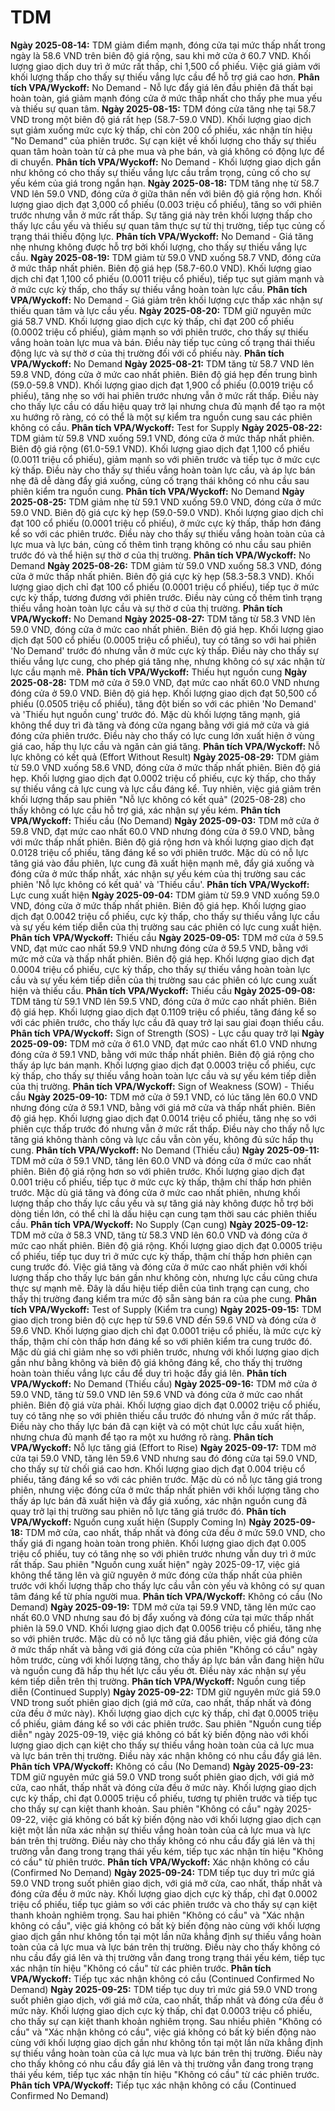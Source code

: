 # TDM

**Ngày 2025-08-14:** TDM giảm điểm mạnh, đóng cửa tại mức thấp nhất trong ngày là 58.6 VND trên biên độ giá rộng, sau khi mở cửa ở 60.7 VND. Khối lượng giao dịch duy trì ở mức rất thấp, chỉ 1,500 cổ phiếu. Việc giá giảm với khối lượng thấp cho thấy sự thiếu vắng lực cầu để hỗ trợ giá cao hơn. **Phân tích VPA/Wyckoff:** No Demand - Nỗ lực đẩy giá lên đầu phiên đã thất bại hoàn toàn, giá giảm mạnh đóng cửa ở mức thấp nhất cho thấy phe mua yếu và thiếu sự quan tâm.
**Ngày 2025-08-15:** TDM đóng cửa tăng nhẹ tại 58.7 VND trong một biên độ giá rất hẹp (58.7-59.0 VND). Khối lượng giao dịch sụt giảm xuống mức cực kỳ thấp, chỉ còn 200 cổ phiếu, xác nhận tín hiệu "No Demand" của phiên trước. Sự cạn kiệt về khối lượng cho thấy sự thiếu quan tâm hoàn toàn từ cả phe mua và phe bán, và giá không có động lực để di chuyển. **Phân tích VPA/Wyckoff:** No Demand - Khối lượng giao dịch gần như không có cho thấy sự thiếu vắng lực cầu trầm trọng, củng cố cho sự yếu kém của giá trong ngắn hạn.
**Ngày 2025-08-18:** TDM tăng nhẹ từ 58.7 VND lên 59.0 VND, đóng cửa ở giữa thân nến với biên độ giá rộng hơn. Khối lượng giao dịch đạt 3,000 cổ phiếu (0.003 triệu cổ phiếu), tăng so với phiên trước nhưng vẫn ở mức rất thấp. Sự tăng giá này trên khối lượng thấp cho thấy lực cầu yếu và thiếu sự quan tâm thực sự từ thị trường, tiếp tục củng cố trạng thái thiếu động lực. **Phân tích VPA/Wyckoff:** No Demand - Giá tăng nhẹ nhưng không được hỗ trợ bởi khối lượng, cho thấy sự thiếu vắng lực cầu.
**Ngày 2025-08-19:** TDM giảm từ 59.0 VND xuống 58.7 VND, đóng cửa ở mức thấp nhất phiên. Biên độ giá hẹp (58.7-60.0 VND). Khối lượng giao dịch chỉ đạt 1,100 cổ phiếu (0.0011 triệu cổ phiếu), tiếp tục sụt giảm mạnh và ở mức cực kỳ thấp, cho thấy sự thiếu vắng hoàn toàn lực cầu. **Phân tích VPA/Wyckoff:** No Demand - Giá giảm trên khối lượng cực thấp xác nhận sự thiếu quan tâm và lực cầu yếu.
**Ngày 2025-08-20:** TDM giữ nguyên mức giá 58.7 VND. Khối lượng giao dịch cực kỳ thấp, chỉ đạt 200 cổ phiếu (0.0002 triệu cổ phiếu), giảm mạnh so với phiên trước, cho thấy sự thiếu vắng hoàn toàn lực mua và bán. Điều này tiếp tục củng cố trạng thái thiếu động lực và sự thờ ơ của thị trường đối với cổ phiếu này. **Phân tích VPA/Wyckoff:** No Demand
**Ngày 2025-08-21:** TDM tăng từ 58.7 VND lên 59.8 VND, đóng cửa ở mức cao nhất phiên. Biên độ giá hẹp đến trung bình (59.0-59.8 VND). Khối lượng giao dịch đạt 1,900 cổ phiếu (0.0019 triệu cổ phiếu), tăng nhẹ so với hai phiên trước nhưng vẫn ở mức rất thấp. Điều này cho thấy lực cầu có dấu hiệu quay trở lại nhưng chưa đủ mạnh để tạo ra một xu hướng rõ ràng, có có thể là một sự kiểm tra nguồn cung sau các phiên không có cầu. **Phân tích VPA/Wyckoff:** Test for Supply
**Ngày 2025-08-22:** TDM giảm từ 59.8 VND xuống 59.1 VND, đóng cửa ở mức thấp nhất phiên. Biên độ giá rộng (61.0-59.1 VND). Khối lượng giao dịch đạt 1,100 cổ phiếu (0.0011 triệu cổ phiếu), giảm mạnh so với phiên trước và tiếp tục ở mức cực kỳ thấp. Điều này cho thấy sự thiếu vắng hoàn toàn lực cầu, và áp lực bán nhẹ đã dễ dàng đẩy giá xuống, củng cố trạng thái không có nhu cầu sau phiên kiểm tra nguồn cung. **Phân tích VPA/Wyckoff:** No Demand
**Ngày 2025-08-25:** TDM giảm nhẹ từ 59.1 VND xuống 59.0 VND, đóng cửa ở mức 59.0 VND. Biên độ giá cực kỳ hẹp (59.0-59.0 VND). Khối lượng giao dịch chỉ đạt 100 cổ phiếu (0.0001 triệu cổ phiếu), ở mức cực kỳ thấp, thấp hơn đáng kể so với các phiên trước. Điều này cho thấy sự thiếu vắng hoàn toàn của cả lực mua và lực bán, củng cố thêm tình trạng không có nhu cầu sau phiên trước đó và thể hiện sự thờ ơ của thị trường. **Phân tích VPA/Wyckoff:** No Demand
**Ngày 2025-08-26:** TDM giảm từ 59.0 VND xuống 58.3 VND, đóng cửa ở mức thấp nhất phiên. Biên độ giá cực kỳ hẹp (58.3-58.3 VND). Khối lượng giao dịch chỉ đạt 100 cổ phiếu (0.0001 triệu cổ phiếu), tiếp tục ở mức cực kỳ thấp, tương đương với phiên trước. Điều này củng cố thêm tình trạng thiếu vắng hoàn toàn lực cầu và sự thờ ơ của thị trường. **Phân tích VPA/Wyckoff:** No Demand
**Ngày 2025-08-27:** TDM tăng từ 58.3 VND lên 59.0 VND, đóng cửa ở mức cao nhất phiên. Biên độ giá hẹp. Khối lượng giao dịch đạt 500 cổ phiếu (0.0005 triệu cổ phiếu), tuy có tăng so với hai phiên 'No Demand' trước đó nhưng vẫn ở mức cực kỳ thấp. Điều này cho thấy sự thiếu vắng lực cung, cho phép giá tăng nhẹ, nhưng không có sự xác nhận từ lực cầu mạnh mẽ. **Phân tích VPA/Wyckoff:** Thiếu hụt nguồn cung
**Ngày 2025-08-28:** TDM mở cửa ở 59.0 VND, đạt mức cao nhất 60.0 VND nhưng đóng cửa ở 59.0 VND. Biên độ giá hẹp. Khối lượng giao dịch đạt 50,500 cổ phiếu (0.0505 triệu cổ phiếu), tăng đột biến so với các phiên 'No Demand' và 'Thiếu hụt nguồn cung' trước đó. Mặc dù khối lượng tăng mạnh, giá không thể duy trì đà tăng và đóng cửa ngang bằng với giá mở cửa và giá đóng cửa phiên trước. Điều này cho thấy có lực cung lớn xuất hiện ở vùng giá cao, hấp thụ lực cầu và ngăn cản giá tăng. **Phân tích VPA/Wyckoff:** Nỗ lực không có kết quả (Effort Without Result)
**Ngày 2025-08-29:** TDM giảm từ 59.0 VND xuống 58.6 VND, đóng cửa ở mức thấp nhất phiên. Biên độ giá hẹp. Khối lượng giao dịch đạt 0.0002 triệu cổ phiếu, cực kỳ thấp, cho thấy sự thiếu vắng cả lực cung và lực cầu đáng kể. Tuy nhiên, việc giá giảm trên khối lượng thấp sau phiên "Nỗ lực không có kết quả" (2025-08-28) cho thấy không có lực cầu hỗ trợ giá, xác nhận sự yếu kém. **Phân tích VPA/Wyckoff:** Thiếu cầu (No Demand)
**Ngày 2025-09-03:** TDM mở cửa ở 59.8 VND, đạt mức cao nhất 60.0 VND nhưng đóng cửa ở 59.0 VND, bằng với mức thấp nhất phiên. Biên độ giá rộng hơn và khối lượng giao dịch đạt 0.0128 triệu cổ phiếu, tăng đáng kể so với phiên trước. Mặc dù có nỗ lực tăng giá vào đầu phiên, lực cung đã xuất hiện mạnh mẽ, đẩy giá xuống và đóng cửa ở mức thấp nhất, xác nhận sự yếu kém của thị trường sau các phiên 'Nỗ lực không có kết quả' và 'Thiếu cầu'. **Phân tích VPA/Wyckoff:** Lực cung xuất hiện
**Ngày 2025-09-04:** TDM giảm từ 59.9 VND xuống 59.0 VND, đóng cửa ở mức thấp nhất phiên. Biên độ giá hẹp. Khối lượng giao dịch đạt 0.0042 triệu cổ phiếu, cực kỳ thấp, cho thấy sự thiếu vắng lực cầu và sự yếu kém tiếp diễn của thị trường sau các phiên có lực cung xuất hiện. **Phân tích VPA/Wyckoff:** Thiếu cầu
**Ngày 2025-09-05:** TDM mở cửa ở 59.5 VND, đạt mức cao nhất 59.9 VND nhưng đóng cửa ở 59.5 VND, bằng với mức mở cửa và thấp nhất phiên. Biên độ giá hẹp. Khối lượng giao dịch đạt 0.0004 triệu cổ phiếu, cực kỳ thấp, cho thấy sự thiếu vắng hoàn toàn lực cầu và sự yếu kém tiếp diễn của thị trường sau các phiên có lực cung xuất hiện và thiếu cầu. **Phân tích VPA/Wyckoff:** Thiếu cầu
**Ngày 2025-09-08:** TDM tăng từ 59.1 VND lên 59.5 VND, đóng cửa ở mức cao nhất phiên. Biên độ giá hẹp. Khối lượng giao dịch đạt 0.1109 triệu cổ phiếu, tăng đáng kể so với các phiên trước, cho thấy lực cầu đã quay trở lại sau giai đoạn thiếu cầu. **Phân tích VPA/Wyckoff:** Sign of Strength (SOS) - Lực cầu quay trở lại
**Ngày 2025-09-09:** TDM mở cửa ở 61.0 VND, đạt mức cao nhất 61.0 VND nhưng đóng cửa ở 59.1 VND, bằng với mức thấp nhất phiên. Biên độ giá rộng cho thấy áp lực bán mạnh. Khối lượng giao dịch đạt 0.0003 triệu cổ phiếu, cực kỳ thấp, cho thấy sự thiếu vắng hoàn toàn lực cầu và sự yếu kém tiếp diễn của thị trường. **Phân tích VPA/Wyckoff:** Sign of Weakness (SOW) - Thiếu cầu
**Ngày 2025-09-10:** TDM mở cửa ở 59.1 VND, có lúc tăng lên 60.0 VND nhưng đóng cửa ở 59.1 VND, bằng với giá mở cửa và thấp nhất phiên. Biên độ giá hẹp. Khối lượng giao dịch đạt 0.0014 triệu cổ phiếu, tăng nhẹ so với phiên cực thấp trước đó nhưng vẫn ở mức rất thấp. Điều này cho thấy nỗ lực tăng giá không thành công và lực cầu vẫn còn yếu, không đủ sức hấp thụ cung. **Phân tích VPA/Wyckoff:** No Demand (Thiếu cầu)
**Ngày 2025-09-11:** TDM mở cửa ở 59.1 VND, tăng lên 60.0 VND và đóng cửa ở mức cao nhất phiên. Biên độ giá rộng hơn so với phiên trước. Khối lượng giao dịch đạt 0.001 triệu cổ phiếu, tiếp tục ở mức cực kỳ thấp, thậm chí thấp hơn phiên trước. Mặc dù giá tăng và đóng cửa ở mức cao nhất phiên, nhưng khối lượng thấp cho thấy lực cầu yếu và sự tăng giá này không được hỗ trợ bởi dòng tiền lớn, có thể chỉ là dấu hiệu cạn cung tạm thời sau các phiên thiếu cầu. **Phân tích VPA/Wyckoff:** No Supply (Cạn cung)
**Ngày 2025-09-12:** TDM mở cửa ở 58.3 VND, tăng từ 58.3 VND lên 60.0 VND và đóng cửa ở mức cao nhất phiên. Biên độ giá rộng. Khối lượng giao dịch đạt 0.0005 triệu cổ phiếu, tiếp tục duy trì ở mức cực kỳ thấp, thậm chí thấp hơn phiên cạn cung trước đó. Việc giá tăng và đóng cửa ở mức cao nhất phiên với khối lượng thấp cho thấy lực bán gần như không còn, nhưng lực cầu cũng chưa thực sự mạnh mẽ. Đây là dấu hiệu tiếp diễn của tình trạng cạn cung, cho thấy thị trường đang kiểm tra mức độ sẵn sàng bán ra của phe cung. **Phân tích VPA/Wyckoff:** Test of Supply (Kiểm tra cung)
**Ngày 2025-09-15:** TDM giao dịch trong biên độ cực hẹp từ 59.6 VND đến 59.6 VND và đóng cửa ở 59.6 VND. Khối lượng giao dịch chỉ đạt 0.0001 triệu cổ phiếu, là mức cực kỳ thấp, thậm chí còn thấp hơn đáng kể so với phiên kiểm tra cung trước đó. Mặc dù giá chỉ giảm nhẹ so với phiên trước, nhưng với khối lượng giao dịch gần như bằng không và biên độ giá không đáng kể, cho thấy thị trường hoàn toàn thiếu vắng lực cầu để duy trì hoặc đẩy giá lên. **Phân tích VPA/Wyckoff:** No Demand (Thiếu cầu)
**Ngày 2025-09-16:** TDM mở cửa ở 59.0 VND, tăng từ 59.0 VND lên 59.6 VND và đóng cửa ở mức cao nhất phiên. Biên độ giá vừa phải. Khối lượng giao dịch đạt 0.0002 triệu cổ phiếu, tuy có tăng nhẹ so với phiên thiếu cầu trước đó nhưng vẫn ở mức rất thấp. Điều này cho thấy lực bán đã cạn kiệt và có một chút lực cầu xuất hiện, nhưng chưa đủ mạnh để tạo ra một xu hướng rõ ràng. **Phân tích VPA/Wyckoff:** Nỗ lực tăng giá (Effort to Rise)
**Ngày 2025-09-17:** TDM mở cửa tại 59.0 VND, tăng lên 59.6 VND nhưng sau đó đóng cửa tại 59.0 VND, cho thấy sự từ chối giá cao hơn. Khối lượng giao dịch đạt 0.004 triệu cổ phiếu, tăng đáng kể so với các phiên trước. Mặc dù có nỗ lực tăng giá trong phiên, nhưng việc đóng cửa ở mức thấp nhất phiên với khối lượng tăng cho thấy áp lực bán đã xuất hiện và đẩy giá xuống, xác nhận nguồn cung đã quay trở lại thị trường sau phiên nỗ lực tăng giá trước đó. **Phân tích VPA/Wyckoff:** Nguồn cung xuất hiện (Supply Coming In)
**Ngày 2025-09-18:** TDM mở cửa, cao nhất, thấp nhất và đóng cửa đều ở mức 59.0 VND, cho thấy giá đi ngang hoàn toàn trong phiên. Khối lượng giao dịch đạt 0.005 triệu cổ phiếu, tuy có tăng nhẹ so với phiên trước nhưng vẫn duy trì ở mức rất thấp. Sau phiên "Nguồn cung xuất hiện" ngày 2025-09-17, việc giá không thể tăng lên và giữ nguyên ở mức đóng cửa thấp nhất của phiên trước với khối lượng thấp cho thấy lực cầu vẫn còn yếu và không có sự quan tâm đáng kể từ phía người mua. **Phân tích VPA/Wyckoff:** Không có cầu (No Demand)
**Ngày 2025-09-19:** TDM mở cửa tại 59.9 VND, tăng lên mức cao nhất 60.0 VND nhưng sau đó bị đẩy xuống và đóng cửa tại mức thấp nhất phiên là 59.0 VND. Khối lượng giao dịch đạt 0.0056 triệu cổ phiếu, tăng nhẹ so với phiên trước. Mặc dù có nỗ lực tăng giá đầu phiên, việc giá đóng cửa ở mức thấp nhất và bằng với giá đóng cửa của phiên "Không có cầu" ngày hôm trước, cùng với khối lượng tăng, cho thấy áp lực bán vẫn đang hiện hữu và nguồn cung đã hấp thụ hết lực cầu yếu ớt. Điều này xác nhận sự yếu kém tiếp diễn trên thị trường. **Phân tích VPA/Wyckoff:** Nguồn cung tiếp diễn (Continued Supply)
**Ngày 2025-09-22:** TDM giữ nguyên mức giá 59.0 VND trong suốt phiên giao dịch (giá mở cửa, cao nhất, thấp nhất và đóng cửa đều ở mức này). Khối lượng giao dịch cực kỳ thấp, chỉ đạt 0.0005 triệu cổ phiếu, giảm đáng kể so với các phiên trước. Sau phiên "Nguồn cung tiếp diễn" ngày 2025-09-19, việc giá không có bất kỳ biến động nào với khối lượng giao dịch cạn kiệt cho thấy sự thiếu vắng hoàn toàn của cả lực mua và lực bán trên thị trường. Điều này xác nhận không có nhu cầu đẩy giá lên. **Phân tích VPA/Wyckoff:** Không có cầu (No Demand)
**Ngày 2025-09-23:** TDM giữ nguyên mức giá 59.0 VND trong suốt phiên giao dịch, với giá mở cửa, cao nhất, thấp nhất và đóng cửa đều ở mức này. Khối lượng giao dịch cực kỳ thấp, chỉ đạt 0.0005 triệu cổ phiếu, tương tự phiên trước và tiếp tục cho thấy sự cạn kiệt thanh khoản. Sau phiên "Không có cầu" ngày 2025-09-22, việc giá không có bất kỳ biến động nào với khối lượng giao dịch cạn kiệt một lần nữa xác nhận sự thiếu vắng hoàn toàn của cả lực mua và lực bán trên thị trường. Điều này cho thấy không có nhu cầu đẩy giá lên và thị trường vẫn đang trong trạng thái yếu kém, tiếp tục xác nhận tín hiệu "Không có cầu" từ phiên trước. **Phân tích VPA/Wyckoff:** Xác nhận không có cầu (Confirmed No Demand)
**Ngày 2025-09-24:** TDM tiếp tục duy trì mức giá 59.0 VND trong suốt phiên giao dịch, với giá mở cửa, cao nhất, thấp nhất và đóng cửa đều ở mức này. Khối lượng giao dịch cực kỳ thấp, chỉ đạt 0.0002 triệu cổ phiếu, tiếp tục giảm so với các phiên trước và cho thấy sự cạn kiệt thanh khoản nghiêm trọng. Sau hai phiên "Không có cầu" và "Xác nhận không có cầu", việc giá không có bất kỳ biến động nào cùng với khối lượng giao dịch gần như không tồn tại một lần nữa khẳng định sự thiếu vắng hoàn toàn của cả lực mua và lực bán trên thị trường. Điều này cho thấy không có nhu cầu đẩy giá lên và thị trường vẫn đang trong trạng thái yếu kém, tiếp tục xác nhận tín hiệu "Không có cầu" từ các phiên trước. **Phân tích VPA/Wyckoff:** Tiếp tục xác nhận không có cầu (Continued Confirmed No Demand)
**Ngày 2025-09-25:** TDM tiếp tục duy trì mức giá 59.0 VND trong suốt phiên giao dịch, với giá mở cửa, cao nhất, thấp nhất và đóng cửa đều ở mức này. Khối lượng giao dịch cực kỳ thấp, chỉ đạt 0.0003 triệu cổ phiếu, cho thấy sự cạn kiệt thanh khoản nghiêm trọng. Sau nhiều phiên "Không có cầu" và "Xác nhận không có cầu", việc giá không có bất kỳ biến động nào cùng với khối lượng giao dịch gần như không tồn tại một lần nữa khẳng định sự thiếu vắng hoàn toàn của cả lực mua và lực bán trên thị trường. Điều này cho thấy không có nhu cầu đẩy giá lên và thị trường vẫn đang trong trạng thái yếu kém, tiếp tục xác nhận tín hiệu "Không có cầu" từ các phiên trước. **Phân tích VPA/Wyckoff:** Tiếp tục xác nhận không có cầu (Continued Confirmed No Demand)
